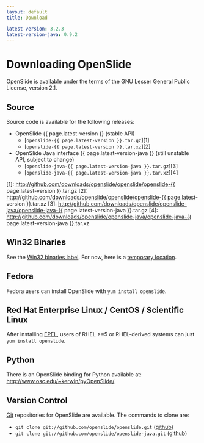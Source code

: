 ```yaml
---
layout: default
title: Download

latest-version: 3.2.3
latest-version-java: 0.9.2
---
```

Downloading OpenSlide
=====================

OpenSlide is available under the terms of the GNU Lesser General Public License, version 2.1.

Source
------

Source code is available for the following releases:

 * OpenSlide {{ page.latest-version }} (stable API)
   * [`openslide-{{ page.latest-version }}.tar.gz`][1]
   * [`openslide-{{ page.latest-version }}.tar.xz`][2]
 * OpenSlide Java interface {{ page.latest-version-java }} (still unstable API, subject to change)
   * [`openslide-java-{{ page.latest-version-java }}.tar.gz`][3]
   * [`openslide-java-{{ page.latest-version-java }}.tar.xz`][4]

[1]: http://github.com/downloads/openslide/openslide/openslide-{{ page.latest-version }}.tar.gz
[2]: http://github.com/downloads/openslide/openslide/openslide-{{ page.latest-version }}.tar.xz
[3]: http://github.com/downloads/openslide/openslide-java/openslide-java-{{ page.latest-version-java }}.tar.gz
[4]: http://github.com/downloads/openslide/openslide-java/openslide-java-{{ page.latest-version-java }}.tar.xz


Win32 Binaries
--------------
See the [Win32 binaries label][5].
For now, here is a [temporary location][6].

[5]: http://github.com/openslide/openslide/issues/labels/win32-binaries
[6]: http://openslide.cs.cmu.edu/download/tmp/win32


Fedora
------
Fedora users can install OpenSlide with `yum install openslide`.

Red Hat Enterprise Linux / CentOS / Scientific Linux
----------------------------------------------------
After installing [EPEL][7], users of RHEL >=5 or RHEL-derived systems can just `yum install openslide`.

[7]: https://fedoraproject.org/wiki/EPEL


Python
------
There is an OpenSlide binding for Python available at:
<http://www.osc.edu/~kerwin/pyOpenSlide/>

Version Control
---------------
[Git][8] repositories for OpenSlide are available. The commands to clone are:

 * `git clone git://github.com/openslide/openslide.git` ([github][9])
 * `git clone git://github.com/openslide/openslide-java.git` ([github][10])

[8]: http://git.or.cz/
[9]: http://github.com/openslide/openslide
[10]: http://github.com/openslide/openslide-java

